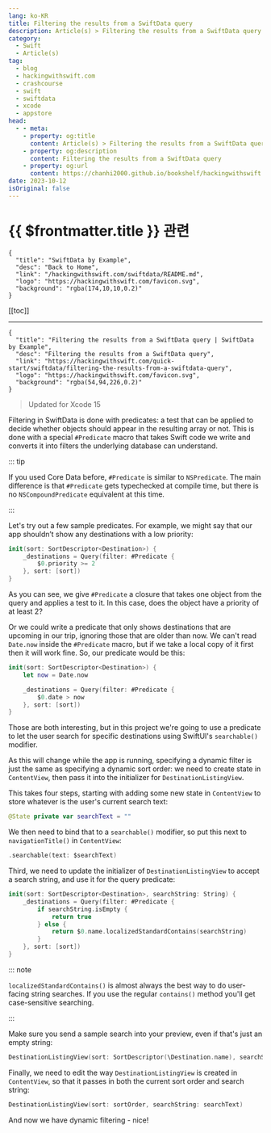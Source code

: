 ```yaml
---
lang: ko-KR
title: Filtering the results from a SwiftData query
description: Article(s) > Filtering the results from a SwiftData query
category:
  - Swift
  - Article(s)
tag: 
  - blog
  - hackingwithswift.com
  - crashcourse
  - swift
  - swiftdata
  - xcode
  - appstore
head:
  - - meta:
    - property: og:title
      content: Article(s) > Filtering the results from a SwiftData query
    - property: og:description
      content: Filtering the results from a SwiftData query
    - property: og:url
      content: https://chanhi2000.github.io/bookshelf/hackingwithswift.com/swiftdata/filtering-the-results-from-a-swiftdata-query.html
date: 2023-10-12
isOriginal: false
---
```


# {{ $frontmatter.title }} 관련

```component VPCard
{
  "title": "SwiftData by Example",
  "desc": "Back to Home",
  "link": "/hackingwithswift.com/swiftdata/README.md",
  "logo": "https://hackingwithswift.com/favicon.svg",
  "background": "rgba(174,10,10,0.2)"
}
```

[[toc]]

---

```component VPCard
{
  "title": "Filtering the results from a SwiftData query | SwiftData by Example",
  "desc": "Filtering the results from a SwiftData query",
  "link": "https://hackingwithswift.com/quick-start/swiftdata/filtering-the-results-from-a-swiftdata-query", 
  "logo": "https://hackingwithswift.com/favicon.svg",
  "background": "rgba(54,94,226,0.2)"
}
```

> Updated for Xcode 15

<VidStack src="youtube/VyCLfLbA-s0" />

Filtering in SwiftData is done with predicates: a test that can be applied to decide whether objects should appear in the resulting array or not. This is done with a special `#Predicate` macro that takes Swift code we write and converts it into filters the underlying database can understand.

::: tip

If you used Core Data before, `#Predicate` is similar to `NSPredicate`. The main difference is that `#Predicate` gets typechecked at compile time, but there is no `NSCompoundPredicate` equivalent at this time.

:::

Let's try out a few sample predicates. For example, we might say that our app shouldn’t show any destinations with a low priority:

```swift
init(sort: SortDescriptor<Destination>) {
    _destinations = Query(filter: #Predicate {
        $0.priority >= 2
    }, sort: [sort])
}
```

As you can see, we give `#Predicate` a closure that takes one object from the query and applies a test to it. In this case, does the object have a priority of at least 2?

Or we could write a predicate that only shows destinations that are upcoming in our trip, ignoring those that are older than now. We can't read `Date.now` inside the `#Predicate` macro, but if we take a local copy of it first then it will work fine. So, our predicate would be this:

```swift
init(sort: SortDescriptor<Destination>) {
    let now = Date.now

    _destinations = Query(filter: #Predicate {
        $0.date > now
    }, sort: [sort])
}
```

Those are both interesting, but in this project we're going to use a predicate to let the user search for specific destinations using SwiftUI's `searchable()` modifier.

As this will change while the app is running, specifying a dynamic filter is just the same as specifying a dynamic sort order: we need to create state in `ContentView`, then pass it into the initializer for `DestinationListingView`.

This takes four steps, starting with adding some new state in `ContentView` to store whatever is the user's current search text:

```swift
@State private var searchText = ""
```

We then need to bind that to a `searchable()` modifier, so put this next to `navigationTitle()` in `ContentView`:

```swift
.searchable(text: $searchText)
```

Third, we need to update the initializer of `DestinationListingView` to accept a search string, and use it for the query predicate:

```swift
init(sort: SortDescriptor<Destination>, searchString: String) {
    _destinations = Query(filter: #Predicate {
        if searchString.isEmpty {
            return true
        } else {
            return $0.name.localizedStandardContains(searchString)
        }
    }, sort: [sort])
}
```

::: note

`localizedStandardContains()` is almost always the best way to do user-facing string searches. If you use the regular `contains()` method you'll get case-sensitive searching.

:::

Make sure you send a sample search into your preview, even if that's just an empty string:

```swift
DestinationListingView(sort: SortDescriptor(\Destination.name), searchString: "")
```

Finally, we need to edit the way `DestinationListingView` is created in `ContentView`, so that it passes in both the current sort order and search string:

```swift
DestinationListingView(sort: sortOrder, searchString: searchText)
```

And now we have dynamic filtering - nice!

